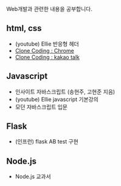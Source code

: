 Web개발과 관련한 내용을 공부합니다.

## html, css
-  (youtube) Ellie 반응형 헤더
-  [Clone Coding : Chrome](https://github.com/minsoo9506/Dev.CloneCoding.ChromeApp)
-  [Clone Coding : kakao talk](https://github.com/minsoo9506/Dev.CloneCoding.kokoa)

## Javascript
- 인사이트 자바스크립트 (송현주, 고현준 지음)
- (youtube) Ellie javascript 기본강의
- 모던 자바스크립트 입문

## Flask
- (인프런) flask AB test 구현

## Node.js
- Node.js 교과서